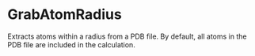 # GrabAtomRadius
Extracts atoms within a radius from a PDB file. By default, all atoms in the PDB file are included in the calculation.

